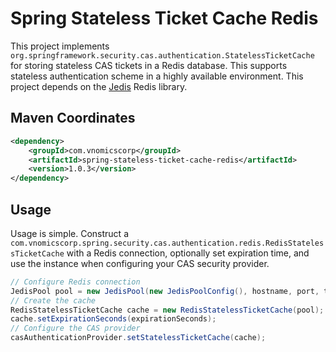 # Spring Stateless Ticket Cache Redis

This project implements `org.springframework.security.cas.authentication.StatelessTicketCache` for storing stateless CAS tickets in a Redis database. This supports stateless authentication scheme in a highly available environment. This project depends on the [Jedis](https://github.com/xetorthio/jedis) Redis library.

## Maven Coordinates

```xml
<dependency>
    <groupId>com.vnomicscorp</groupId>
    <artifactId>spring-stateless-ticket-cache-redis</artifactId>
    <version>1.0.3</version>
</dependency>
```

## Usage

Usage is simple. Construct a `com.vnomicscorp.spring.security.cas.authentication.redis.RedisStatelessTicketCache` with a Redis connection, optionally set expiration time, and use the instance when configuring your CAS security provider.

```java
// Configure Redis connection
JedisPool pool = new JedisPool(new JedisPoolConfig(), hostname, port, timeout, null, database);
// Create the cache
RedisStatelessTicketCache cache = new RedisStatelessTicketCache(pool);
cache.setExpirationSeconds(expirationSeconds);
// Configure the CAS provider
casAuthenticationProvider.setStatelessTicketCache(cache);
```